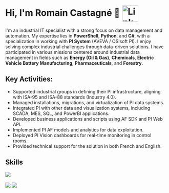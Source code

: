 # Hi, I'm Romain Castagné 👋 <a href="https://www.linkedin.com/in/romain-castagn%C3%A9-2a01a7130/"><img align="center" src="https://img.icons8.com/color/50/000000/linkedin.png" alt="LinkedIn" height="50" width="50" /></a>

I'm an industrial IT specialist with a strong focus on data management and automation. My expertise lies in **PowerShell**, **Python**, and **C#**, with a specialization in working with **PI System** (AVEVA / OSIsoft PI). I enjoy solving complex industrial challenges through data-driven solutions.
I have participated in various missions centered around industrial data management in fields such as **Energy (Oil & Gas)**, **Chemicals**, **Electric Vehicle Battery Manufacturing**, **Pharmaceuticals**, and **Forestry**. 

## Key Activities:
- Supported industrial groups in defining their PI infrastructure, aligning with ISA-95 and ISA-88 standards (Industry 4.0).
- Managed installations, migrations, and virtualization of PI data systems.
- Integrated PI with other data and visualization systems, including SCADA, MES, SQL, and PowerBI applications.
- Developed business applications and scripts using AF SDK and PI Web API.
- Implemented PI AF models and analytics for data exploitation.
- Deployed PI Vision dashboards for real-time monitoring in control rooms.
- Provided technical support for the solution in both French and English.

## Skills
  <a href="https://skillicons.dev">
    <img src="https://skillicons.dev/icons?i=py,powershell,c,cs,cpp,vscode,html,css,javascript,git,windows,stackoverflow,php,symfony&perline=14" />
  </a>  <br> <br>
  <img  src="https://github-readme-stats.anuraghazra1.vercel.app/api/top-langs/?username=CastagneSenpai&theme=dark&hide_border=false&no-bg=true&layout=compact&no-frame=true&langs_count=5"/>
  <a href="https://visitcount.itsvg.in">
   <img src="https://visitcount.itsvg.in/api?id=CastagneSenpai&label=Profile%20Views&color=3&icon=5&pretty=true" />
  </a>
